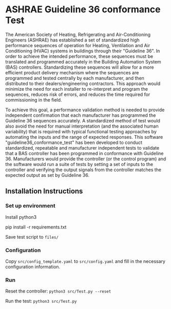 # ASHRAE Guideline 36 conformance Test

The American Society of Heating, Refrigerating and Air-Conditioning Engineers (ASHRAE) has established a set of standardized high performance sequences of operation for Heating, Ventilation and Air Conditioning (HVAC) systems in buildings through their "Guideline 36". In order to achieve the intended performance, these sequences must be translated and programmed accurately in the Building Automation System (BAS) controllers. Standardizing these sequences will allow for a more efficient product delivery mechanism where the sequences are programmed and tested centrally by each manufacturer, and then distributed to their dealers/engineering contractors. This approach would minimize the need for each installer to re-interpret and program the sequences, reduces risk of errors, and reduces the time required for commissioning in the field. 

To achieve this goal, a performance validation method is needed to provide independent confirmation that each manufacturer has programmed the Guideline 36 sequences accurately. A standardized method of test would also avoid the need for manual interpretation (and the associated human variability) that is required with typical functional testing approaches by automating the inputs and the range of expected responses. This software "guideline36_conformance_test" has been developed to conduct standardized, repeatable and manufacturer independent tests to validate that a BAS controller has been programmed in conformance with Guideline 36. Manufacturers would provide the controller (or the control program) and the software would run a suite of tests by setting a set of inputs to the controller and verifying the output signals from the controller matches the expected output as set by Guideline 36.


## Installation Instructions

### Set up environment
Install python3

pip install -r requirements.txt

Save test script to `files/`

### Configuration
Copy `src/config_template.yaml` to `src/config.yaml` and fill in the necessary configuration information.

### Run
Reset the controller: `python3 src/Test.py --reset `

Run the test: `python3 src/Test.py`
